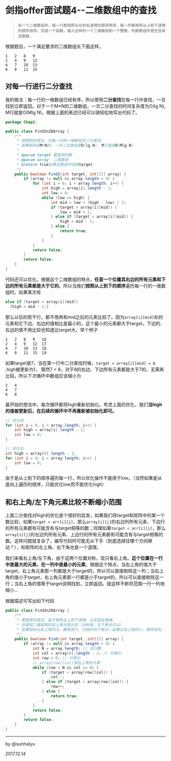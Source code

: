 # 剑指offer面试题4--二维数组中的查找

> ```
> 在一个二维数组中，每一行都按照从左到右递增的顺序排序，每一列都按照从上到下递增的顺序排序。完成一个函数，输入这样的一个二维数组和一个整数，判断数组中是否含有该整数。
> ```

根据题目，一个满足要求的二维数组长下面这样。

```
1	2	8	9
2	4	9	12
4	7	10	13
6	8	11	15
```

## 对每一行进行二分查找

我的做法：每一行的一维数组已经有序，所以使用**二分查找**在每一行中查找，一旦找到立即返回。对于一个M*N的二维数组，一次二分查找的时间复杂度为O(lg N), M行就是O(Mlg N)。根据上面的表述已经可以很轻松地写出代码了。

```java
package Chap2;

public class FindIn2DArray {
    /**
     * 我想到的做法，对每一行的一维数组作二分查找.
     * 如果矩阵是M*N的，一次二分查找是O(lg N), M行就是O(Mlg N)
     *
     * @param target 要查找的数
     * @param array  二维数组
     * @return true如果在数组中找到target
     */
    public boolean Find2(int target, int[][] array) {
        if (array != null && array.length > 0) {
            for (int i = 0; i < array.length; i++) {
                int high = array[i].length - 1;
                int low = 0;
                while (low <= high) {
                    int mid = low + (high - low) / 2;
                    if (target > array[i][mid]) {
                        low = mid + 1;
                    } else if (target < array[i][mid]) {
                        high = mid - 1;
                    } else {
                        return true;
                    }
                }
            }
            return false;
        }
        return false;
    }
}
```

代码还可以优化，根据这个二维数组的特点，**任意一个位置其右边的所有元素和下边的所有元素都是大于它的**。所以当我们**按照从上到下的顺序**遍历每一行的一维数组时，如果某次有

```java
else if (target < array[i][mid]) 
  {high = mid - 1;}
```

那么以后的若干行，都不用再和mid之后的元素比较了。因为`array[i][mid]`处的元素和它下边、右边的值相比是最小的，这个最小的元素都大于target，下边的、右边的值不用比较也知道比target大。举个例子

```
1	2	8	9	16
2	4	9	12	17
4	7	10	13	18
6	8	11	15	19
```

如果target是7，当在第一行中二分查找时候，`target < array[i][mid] = 8` ,high被更新为1， 既然7 < 8，对于8的右边、下边所有元素都是大于7的，无需再比较。所以下次循环中数组应该缩小为

```
2	4
4	7
6	8
```

最开始的想法中，每次循环都将high重新初始化。考虑上面的优化，我们**当high的值被更新后，在后续的循环中不再重新被初始化即可。**

```java
// 优化前
for (int i = 0; i < array.length; i++) {
    int high = array[i].length - 1;
    int low = 0;
}

// 优化后
int high = array[0].length - 1;
for (int i = 0; i < array.length; i++) {
  	int low = 0;
}
```

由于是从上到下的顺序遍历每一行，所以优化操作不能用于low。（当然如果是从底向上遍历的顺序，只能优化low而不能优化high）

## 和右上角/左下角元素比较不断缩小范围

上面二分查找对high的优化是个很好的启发，如果我们将target和矩阵中的某一个数比较，如果`target > arr[i][j]`，那么`array[i][j]`的右边列所有元素、下边行的所有元素都有可能含有与target相等的数；同理如果`target < arr[i][j]`，那么`array[i][j]`的左边列所有元素、上边行的所有元素都有可能含有与target相等的数。这样问题就复杂了，编写代码时可能无从下手（到底选择往哪个方向移动？），和矩阵的左上角、右下角也是一个道理。

我们来看右上角/左下角，由于这两个位置对称，现只看右上角。**这个位置在一行中是最大的元素，在一列中是最小的元素**。根据这个特点，当右上角的值大于target，右上角元素那一列都是大于target的，所以可以直接剔除这一列；当右上角的值小于target，右上角元素那一行都是小于target的，所以可以直接剔除这一行；当右上角的值等于target说明找到，立即返回。就这样不断将范围一行一列地缩小...

根据描述可写出如下代码

```java
public class FindIn2DArray {
    /**
     * 更推荐的做法，由于矩阵从上到下递增，从左到右递增。
     * 总是和二维矩阵的右上角元素比较（对称地，左下角也可以）
     * 如果目标比右上角的大，删除该行，行指针向下移动；如果比右上角的小，删除该列，列指针左移
     */
    public boolean Find(int target, int[][] array) {
        if (array != null && array.length > 0) {
            int N = array.length; // 总行数
            int col = array[0].length - 1; // 列索引
            int row = 0; // 行索引
            // array[row][col]是右上角的元素
            while (row < N && col >= 0) {
                if (target < array[row][col]) {
                    col--;
                } else if (target > array[row][col]) {
                    row++;
                } else {
                    return true;
                }
            }
            return false;
        }
        return false;
    }
}
```

---

by @sunhaiyu

2017.12.14
